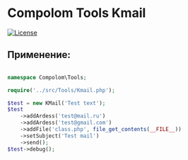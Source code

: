 # Compolom Tools Kmail

[![License](https://img.shields.io/badge/license-GPL%20v.3-blue.svg?style=plastic)](https://www.gnu.org/licenses/gpl-3.0-standalone.html)

## Применение:

```php

namespace Compolom\Tools;

require('../src/Tools/Kmail.php');

$test = new KMail('Test text');
$test
    ->addArdess('test@mail.ru')
    ->addArdess('test@gmail.com')
    ->addFile('class.php', file_get_contents(__FILE__))
    ->setSubject('Test mail')
    ->send();
$test->debug();

```

